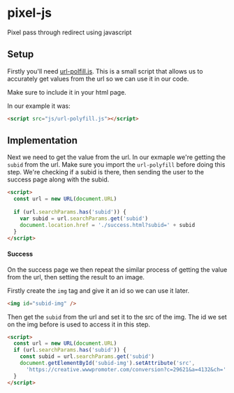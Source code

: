# pixel-js
Pixel pass through redirect using javascript

## Setup
Firstly you'll need [url-polfill.js](https://github.com/wwwpromoter/pixel-js/blob/master/js/url-polyfill.js). This is a small script that allows us to accurately get values from the url so we can use it in our code.

Make sure to include it in your html page.

In our example it was:
```html
<script src="js/url-polyfill.js"></script>
```

## Implementation
Next we need to get the value from the url.
In our exmaple we're getting the `subid` from the url. Make sure you import the `url-polyfill` before doing this step. We're checking if a subid is there, then sending the user to the success page along with the subid.

```html
<script>
  const url = new URL(document.URL)
  
  if (url.searchParams.has('subid')) {
    var subid = url.searchParams.get('subid')
    document.location.href = './success.html?subid=' + subid
  }
</script>
```

#### Success
On the success page we then repeat the similar process of getting the value from the url, then setting the result to an image.

Firstly create the `img` tag and give it an id so we can use it later.
```html
<img id="subid-img" />
```

Then get the `subid` from the url and set it to the src of the img. The id we set on the img before is used to access it in this step.
```html
<script>
  const url = new URL(document.URL)
  if (url.searchParams.has('subid')) {
    const subid = url.searchParams.get('subid')
    document.getElementById('subid-img').setAttribute('src',
      'https://creative.wwwpromoter.com/conversion?c=29621&a=4132&ch=' + subid)
  }
</script>
```
